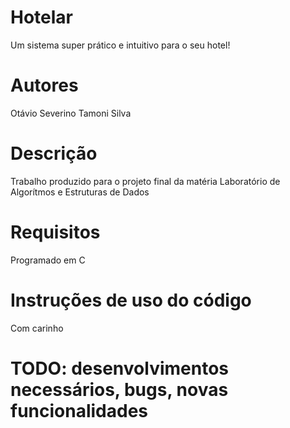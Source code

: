 # Hotelar
Um sistema super prático e intuitivo para o seu hotel!

 # Autores
 Otávio Severino
 Tamoni Silva

# Descrição
Trabalho produzido para o projeto final da matéria Laboratório de Algorítmos e Estruturas de Dados

# Requisitos
Programado em C

# Instruções de uso do código
Com carinho 
 
 # TODO: desenvolvimentos necessários, bugs, novas funcionalidades
